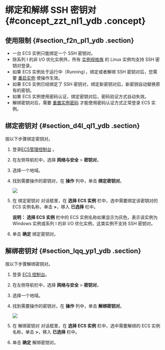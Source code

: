 # 绑定和解绑 SSH 密钥对 {#concept_zzt_nl1_ydb .concept}

## 使用限制 {#section_f2n_pl1_ydb .section}

-   一台 ECS 实例只能绑定一个 SSH 密钥对。
-   除系列 I 的非 I/O 优化实例外，所有 [实例规格族](../intl.zh-CN/产品简介/实例规格族.md#) 的 Linux 实例均支持 SSH 密钥对登录。
-   如果 ECS 实例处于运行中（Running），绑定或者解绑 SSH 密钥对后，您需要 [重启实例](intl.zh-CN/用户指南/实例/重启实例.md#) 使操作生效。
-   如果 ECS 实例已经绑定了 SSH 密钥对，绑定新密钥对后，新密钥自动替换原有的密钥。
-   如果 ECS 实例使用密码认证，绑定密钥对后，密码验证方式自动失效。
-   解绑密钥对后，需要 [重置实例密码](intl.zh-CN/用户指南/实例/重置实例密码.md#) 才能使用密码认证方式正常登录 ECS 实例。

## 绑定密钥对 {#section_d4l_ql1_ydb .section}

按以下步骤绑定密钥对。

1.  登录[ECS管理控制台](https://ecs.console.aliyun.com/) 。
2.  在左侧导航栏中，选择 **网络与安全** \> **密钥对**。
3.  选择一个地域。
4.  找到需要操作的密钥对，在 **操作** 列中，单击 **绑定密钥对**。

    ![](http://static-aliyun-doc.oss-cn-hangzhou.aliyuncs.com/assets/img/9730/15337840084671_zh-CN.png)

5.  在 绑定密钥对 对话框里，在 **选择 ECS 实例** 栏中，选中需要绑定该密钥对的 ECS 实例名称，单击 **\>**，移入 **已选择** 栏中。

    **说明：** **选择 ECS 实例** 栏中的 ECS 实例名称如果显示为灰色，表示该实例为 Windows 实例或系列 I 的非 I/O 优化实例，这类实例不支持 SSH 密钥对。

6.  单击 **确定** 绑定密钥对。

## 解绑密钥对 {#section_lqq_yp1_ydb .section}

按以下步骤解绑密钥对。

1.  登录 [ECS 控制台](https://ecs.console.aliyun.com/#/home)。
2.  在左侧导航栏中，选择 **网络与安全** \> **密钥对**。
3.  选择一个地域。
4.  找到需要操作的密钥对，在 **操作** 列中，单击 **解绑密钥对**。

    ![](http://static-aliyun-doc.oss-cn-hangzhou.aliyuncs.com/assets/img/9730/15337840084672_zh-CN.png)

5.  在 解绑密钥对 对话框里，在 **选择 ECS 实例** 栏中，选中需要解绑的 ECS 实例名称，单击 **\>**，移入 **已选择** 栏中。
6.  单击 **确定** 解绑密钥对。

